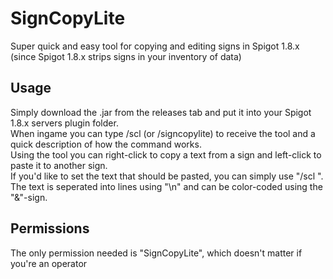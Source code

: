 # SignCopyLite
 Super quick and easy tool for copying and editing signs in Spigot 1.8.x (since Spigot 1.8.x strips signs in your inventory of data)
 
## Usage
 Simply download the .jar from the releases tab and put it into your Spigot 1.8.x servers plugin folder.<br>
 When ingame you can type /scl (or /signcopylite) to receive the tool and a quick description of how the command works.<br>
 Using the tool you can right-click to copy a text from a sign and left-click to paste it to another sign.<br>
 If you'd like to set the text that should be pasted, you can simply use "/scl <text>".<br>
 The text is seperated into lines using "\n" and can be color-coded using the "&"-sign.

## Permissions
 The only permission needed is "SignCopyLite", which doesn't matter if you're an operator
